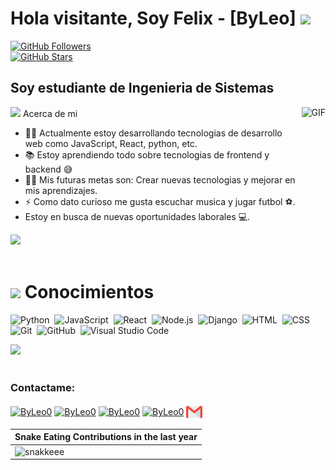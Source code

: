 <h1> Hola visitante, Soy Felix - [ByLeo] <img width="30px" src="https://media.tenor.com/images/3b388fe03da271d2674faf85eb7c3fcd/tenor.gif" /> </h1>

<p align="center">
  
[![GitHub Followers](https://img.shields.io/github/followers/ByLeo0?label=Follow&style=social)](https://github.com/ByLeo0)  
[![GitHub Stars](https://img.shields.io/github/stars/ByLeo0?style=social)](https://github.com/ByLeo0)
</p>


## Soy estudiante de Ingenieria de Sistemas  

<picture><img src = "https://github.com/7oSkaaa/7oSkaaa/blob/main/Images/about_me.gif?raw=true" width = 50px></picture> Acerca de mi
 <img align="right" alt="GIF" height="160px" src="https://media.giphy.com/media/du3J3cXyzhj75IOgvA/giphy.gif" />
- 👨‍💻 Actualmente estoy desarrollando tecnologias de desarrollo web como JavaScript, React, python, etc.
- 📚 Estoy aprendiendo todo sobre tecnologias de frontend y backend 😅
- 💪🏼 Mis futuras metas son: Crear nuevas tecnologias y mejorar en mis aprendizajes.
- ⚡ Como dato curioso me gusta escuchar musica y jugar futbol ⚽.
- Estoy en busca de nuevas oportunidades laborales 💻.

  
<img src="https://user-images.githubusercontent.com/73097560/115834477-dbab4500-a447-11eb-908a-139a6edaec5c.gif"><br><br>
<h1> <img src="https://media2.giphy.com/media/QssGEmpkyEOhBCb7e1/giphy.gif?cid=ecf05e47a0n3gi1bfqntqmob8g9aid1oyj2wr3ds3mg700bl&rid=giphy.gif" width ="30"><b> Conocimientos</b>  </h1>

![Python](https://img.shields.io/badge/-Python-05122A?style=flat&logo=python)&nbsp;
![JavaScript](https://img.shields.io/badge/-JavaScript-05122A?style=flat&logo=javascript)&nbsp;
![React](https://img.shields.io/badge/-React-05122A?style=flat&logo=react)&nbsp;
![Node.js](https://img.shields.io/badge/-Node.js-05122A?style=flat&logo=node.js)&nbsp;
![Django](https://img.shields.io/badge/-Django-05122A?style=flat&logo=django&logoColor=092E20)&nbsp;
![HTML](https://img.shields.io/badge/-HTML-05122A?style=flat&logo=HTML5)&nbsp;
![CSS](https://img.shields.io/badge/-CSS-05122A?style=flat&logo=CSS3&logoColor=1572B6)&nbsp;
![Git](https://img.shields.io/badge/-Git-05122A?style=flat&logo=git)&nbsp;
![GitHub](https://img.shields.io/badge/-GitHub-05122A?style=flat&logo=github)&nbsp;
![Visual Studio Code](https://img.shields.io/badge/-Visual%20Studio%20Code-05122A?style=flat&logo=visual-studio-code&logoColor=007ACC)&nbsp;

<img src="https://user-images.githubusercontent.com/73097560/115834477-dbab4500-a447-11eb-908a-139a6edaec5c.gif"><br><br>
<h3 align="left">Contactame:</h3>
<p align="left">
<a href="https://www.linkedin.com/in/felix-quispe-laredo-b59350174/" target="blank"><img align="center" src="https://raw.githubusercontent.com/rahuldkjain/github-profile-readme-generator/master/src/images/icons/Social/linked-in-alt.svg" alt="ByLeo0" height="30" width="40" /></a>
<a href="https://www.instagram.com/leonardoql_/" target="blank"><img align="center" src="https://raw.githubusercontent.com/rahuldkjain/github-profile-readme-generator/master/src/images/icons/Social/instagram.svg" alt="ByLeo0" height="30" width="40" /></a>
<a href="https://www.facebook.com/leonardo.quispelaredo" target="blank"><img align="center" src="https://raw.githubusercontent.com/rahuldkjain/github-profile-readme-generator/master/src/images/icons/Social/facebook.svg" alt="ByLeo0" height="30" width="40" /></a>
<a href="https://github.com/ByLeo0" target="blank"><img align="center" src="https://raw.githubusercontent.com/rahuldkjain/github-profile-readme-generator/master/src/images/icons/Social/github.svg" alt="ByLeo0" height="30" width="40" /></a>
<a href="felixleonardoq@gmail.com" target="blank"> <img align="center" alt="Rahul Dhanola | Gmail" width="26px" src="https://github.com/SatYu26/SatYu26/blob/master/Assets/Gmail.svg" />
</a>
</p>

| Snake Eating Contributions in the last year |
| ------------------------------------------|
| ![snakkeee](https://github.com/user-attachments/assets/767354e9-fe1e-4009-b421-2f49388bfda5) | 

